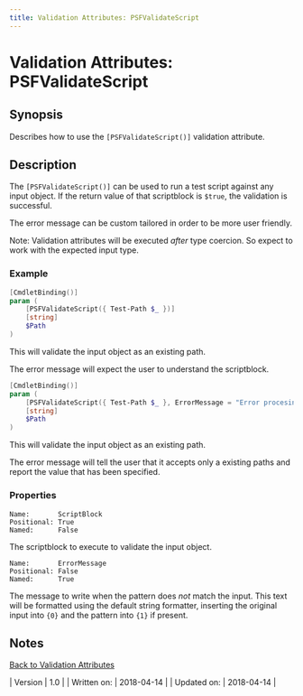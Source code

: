 ```yaml
---
title: Validation Attributes: PSFValidateScript
---
```

# Validation Attributes: PSFValidateScript
## Synopsis

Describes how to use the `[PSFValidateScript()]` validation attribute.

## Description

The `[PSFValidateScript()]` can be used to run a test script against any input object. If the return value of that scriptblock is `$true`, the validation is successful.

The error message can be custom tailored in order to be more user friendly.

Note: Validation attributes will be executed _after_ type coercion. So expect to work with the expected input type.

### Example
```powershell
[CmdletBinding()]
param (
    [PSFValidateScript({ Test-Path $_ })]
    [string]
    $Path
)
```
This will validate the input object as an existing path.

The error message will expect the user to understand the scriptblock.

```powershell
[CmdletBinding()]
param (
    [PSFValidateScript({ Test-Path $_ }, ErrorMessage = "Error procesing {0} - the path must exist")]
    [string]
    $Path
)
```
This will validate the input object as an existing path.

The error message will tell the user that it accepts only a existing paths and report the value that has been specified.
### Properties

```
Name:       ScriptBlock
Positional: True
Named:      False
```
The scriptblock to execute to validate the input object.

```
Name:       ErrorMessage
Positional: False
Named:      True
```
The message to write when the pattern does _not_ match the input. This text will be formatted using the default string formatter, inserting the original input into `{0}` and the pattern into `{1}` if present.

## Notes
[Back to Validation Attributes](http://psframework.org/documentation/documents/psframework/validation-attributes.html)

| Version | 1.0 |
| Written on: | 2018-04-14 |
| Updated on: | 2018-04-14 |